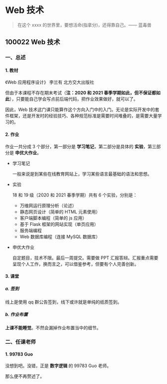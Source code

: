 # Web 技术

> 在这个 xxxx 的世界里，要想活命(指拿分)，还得靠自己。—— 蓝毒兽

## 100022 Web 技术

### 一、总述

#### 1. 教材

《Web 应用程序设计》 李兰有 北方交大出版社

但由于本课程不存在期末考试（**注：2020 和 2021 春季学期如此，但不保证都如此**），只要能自己学会写点前后端代码，把作业效果做好，就可以了。

因此，Web 技术这门课只能算作这个方向入门中的入门。无论是实际开发中的套件框架，还是开发时的经验技巧、各种规范标准是需要时间堆叠的，是需要大量学习的。

#### 2. 作业

作业一共分成 3 个部分，第一部分是 **学习笔记**，第二部分是具体的 **实验**，第三部分是 **申优大作业**。

* 学习笔记

  一般来说是到某些在线教育网站上，学习某些语言最基础的语法和思想。

* 实验

  18 和 19 级（2020 和 2021 春季学期）共有 6 个实验，分别是：

  * 万维网运行原理分析（论述）
  * 静态网页设计（简单的 HTML 元素使用）
  * 客户端脚本编程（简单的 js 应用）
  * 基于 Flask 框架的网站实现（单页应用）
  * 服务端编程
  * Web 数据库编程（连接 MySQL 数据库）

* 申优大作业

  自定题目，技术不限。最后一周提交。需要做 PPT 汇报答辩。汇报重点需要呈现个人工作，换而言之，可以借鉴参考，但要有个人完善创新。

#### 3. 课堂

##### a. 签到

线上是使用 qq 群公告签到，线下或许就是单纯的纸质签到。

##### b. 作业布置

**上课不能睡觉**。不然会漏掉作业布置当中的细节。

### 二、任课老师

#### 1. 99783 Guo

没想到吧。没错，正是 **数字逻辑** 的 99783 Guo 老师。

那么便不再赘述了。
